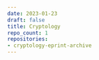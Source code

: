 ```yaml
---
date: 2023-01-23
draft: false
title: Cryptology
repo_count: 1
repositories:
- cryptology-eprint-archive
---
```



